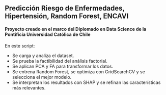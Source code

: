 ## Predicción Riesgo de Enfermedades, Hipertensión, Random Forest, ENCAVI
#### Proyecto creado en el marco del Diplomado en Data Science de la Pontificia Universidad Católica de Chile

En este script:

- Se carga y analiza el dataset.
- Se prueba la factibilidad del análisis factorial.
- Se aplican PCA y FA para transformar los datos.
- Se entrena Random Forest, se optimiza con GridSearchCV y se selecciona el mejor modelo.
- Se interpretan los resultados con SHAP y se refinan las características más relevantes.
